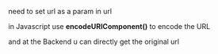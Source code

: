 need to set url as a param in url

in Javascript use **encodeURIComponent()** to encode the URL

and at the Backend u can directly get the original url 
